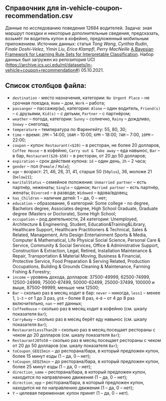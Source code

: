 
## Справочник для **in-vehicle-coupon-recommendation.csv**

Данные по исследованию поведения 12684 водителей. Задача: зная маршрут поездки и некоторые дополнительные сведения, предсказать, возьмёт ли водитель купон в кофейню, предложенный мобильным приложением. Источник данных: статья *Tong Wang*, *Cynthia Rudin*, *Finale Doshi-Velez*, *Yimin Liu*, *Erica Klampfl*, *Perry MacNeille* [A Bayesian Framework for Learning Rule Sets for Interpretable Classification](https://jmlr.org/papers/volume18/16-003/16-003.pdf). Набор данных был загружен из репозитория UCI (<https://archive.ics.uci.edu/ml/datasets/in-vehicle+coupon+recommendation#>) 05.10.2021.    

## Список столбцов файла:   

* `destination` - место назначения, категории: `No Urgent Place` – не срочная поездка, `Home` – дом, `Work` – работа;  
* `passanger` – пассажир(ы), категории: `Alone` – один водитель, `Friend(s)` – с друзьями, `Kid(s)` – с детьми, `Partner` – с партнёром;   
* `weather` – погода, категории: `Sunny` – солнечно, `Rainy` – дождливо, `Snowy` – снегопад;   
* `temperature` – температура по Фаренгейту: 55, 80, 30;  
* `time` – время: `2PM` – 14:00, `10AM` – 10:00, `6PM` – 18:00, `7AM` – 7:00, `10PM` – 22:00;   
* `coupon` – купон: `Restaurant(<$20)` – в ресторан, не более 20 долларов, `Coffee House` – в кофейню, `Carry out & Take away` – еда навынос, `Bar` – в бар, `Restaurant($20-$50)` – в ресторан, от 20 до 50 долларов;   
* `expiration` – срок действия купона: `1d` – один день, `2h` – 2 часа;   
* `gender` – пол (`Female` / `Male`);   
* `age` – возраст: 21, 46, 26, 31, 41, старше 50 (`50plus`), 36, моложе 21 (`below21`);   
* `maritalStatus` – семейное положение: `Unmarried partner` – есть партнёр, неженаты; `Single` – одинок; `Married partner` – есть партнёр, женаты; `Divorced` – в разводе; `Widowed` – вдова/вдовец;   
* `has_Children` – наличие детей: 1 – да, 0 – нет;   
* `education` – образование, 6 категорий: Some college - no degree, Bachelors degree, Associates degree, High School Graduate, Graduate degree (Masters or Doctorate), Some High School;   
* `occupation` – род деятельности, 24 категории: Unemployed, Architecture & Engineering, Student, Education&Training&Library, Healthcare Support, Healthcare Practitioners & Technical, Sales & Related, Management, Arts Design Entertainment Sports & Media, Computer & Mathematical, Life Physical Social Science, Personal Care & Service, Community & Social Services, Office & Administrative Support, Construction & Extraction, Legal, Retired, Installation Maintenance & Repair, Transportation & Material Moving, Business & Financial, Protective Service, Food Preparation & Serving Related, Production Occupations, Building & Grounds Cleaning & Maintenance, Farming Fishing & Forestry;   
* `income` – уровень дохода, долларов: 37500-49999, 62500-74999, 12500-24999, 75000-87499, 50000-62499, 25000-37499, 100000 и выше, 87500-99999, меньше чем 12500;   
* `Bar` – сколько раз в месяц ходит в бар: `never` – никогда, `less1` – менее 1, `1~3` – от 1 до 3 раз, `gt8` – более 8 раз, `4~8` – от 4 до 8 раз включительно, `nan` – нет данных;    
* `CoffeeHouse` – сколько раз в месяц ходит в кофейню (см. шкалу показателя `Bar`);  
* `CarryAway` – сколько раз в месяц берёт еду навынос (см. шкалу показателя `Bar`);  
* `RestaurantLessThan20` – сколько раз в месяц посещает рестораны с чеком до 20 долларов (см. шкалу показателя `Bar`);  
* `Restaurant20To50` – сколько раз в месяц посещает рестораны с чеком от 20 до 50 долларов (см. шкалу показателя `Bar`);   
* `toCoupon_GEQ15min` – до ресторана/бара, в который предложен купон, более 15 минут езды (1 – да, 0 – нет);   
* `toCoupon_GEQ25min` – до ресторана/бара, в который предложен купон, более 25 минут езды (1 – да, 0 – нет);   
* `direction_same` – ресторана/бара, в который предложен купон, находится по направлению движения (1 – да, 0 – нет);  
* `direction_opp` – ресторана/бара, в который предложен купон, находится не по направлению движения (1 – да, 0 – нет);  
* `Y` – целевая переменная: купон принят (1 – да, 0 – нет).   